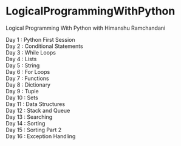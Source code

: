 # LogicalProgrammingWithPython
Logical Programming With Python with Himanshu Ramchandani

Day 1 : Python First Session<br>
Day 2 : Conditional Statements<br>
Day 3 : While Loops<br>
Day 4 : Lists<br>
Day 5 : String<br>
Day 6 : For Loops<br>
Day 7 : Functions<br>
Day 8 : Dictionary<br>
Day 9 : Tuple<br>
Day 10 : Sets<br>
Day 11 : Data Structures<br>
Day 12 : Stack and Queue<br>
Day 13 : Searching<br>
Day 14 : Sorting<br>
Day 15 : Sorting Part 2<br>
Day 16 : Exception Handling<br>
